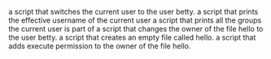 a script that switches the current user to the user betty.
a script that prints the effective username of the current user
a script that prints all the groups the current user is part of
a script that changes the owner of the file hello to the user betty.
a script that creates an empty file called hello.
a script that adds execute permission to the owner of the file hello.
